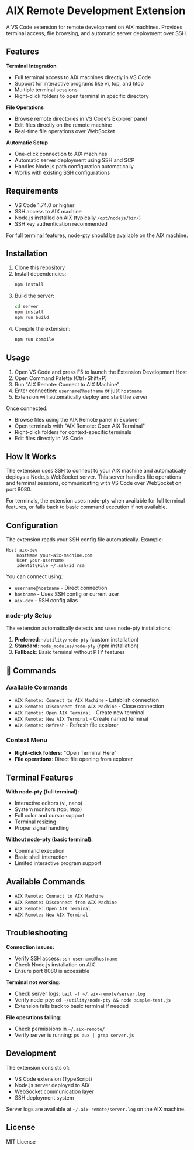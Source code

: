 # AIX Remote Development Extension

A VS Code extension for remote development on AIX machines. Provides terminal access, file browsing, and automatic server deployment over SSH.

## Features

**Terminal Integration**
- Full terminal access to AIX machines directly in VS Code
- Support for interactive programs like vi, top, and htop
- Multiple terminal sessions
- Right-click folders to open terminal in specific directory

**File Operations**
- Browse remote directories in VS Code's Explorer panel
- Edit files directly on the remote machine
- Real-time file operations over WebSocket

**Automatic Setup**
- One-click connection to AIX machines
- Automatic server deployment using SSH and SCP
- Handles Node.js path configuration automatically
- Works with existing SSH configurations

## Requirements

- VS Code 1.74.0 or higher
- SSH access to AIX machine
- Node.js installed on AIX (typically `/opt/nodejs/bin/`)
- SSH key authentication recommended

For full terminal features, node-pty should be available on the AIX machine.

## Installation

1. Clone this repository
2. Install dependencies:
   ```bash
   npm install
   ```
3. Build the server:
   ```bash
   cd server
   npm install
   npm run build
   ```
4. Compile the extension:
   ```bash
   npm run compile
   ```

## Usage

1. Open VS Code and press F5 to launch the Extension Development Host
2. Open Command Palette (Ctrl+Shift+P)
3. Run "AIX Remote: Connect to AIX Machine"
4. Enter connection: `username@hostname` or just `hostname`
5. Extension will automatically deploy and start the server

Once connected:
- Browse files using the AIX Remote panel in Explorer
- Open terminals with "AIX Remote: Open AIX Terminal"
- Right-click folders for context-specific terminals
- Edit files directly in VS Code

## How It Works

The extension uses SSH to connect to your AIX machine and automatically deploys a Node.js WebSocket server. This server handles file operations and terminal sessions, communicating with VS Code over WebSocket on port 8080.

For terminals, the extension uses node-pty when available for full terminal features, or falls back to basic command execution if not available.

## Configuration

The extension reads your SSH config file automatically. Example:

```
Host aix-dev
    HostName your-aix-machine.com
    User your-username
    IdentityFile ~/.ssh/id_rsa
```

You can connect using:
- `username@hostname` - Direct connection
- `hostname` - Uses SSH config or current user
- `aix-dev` - SSH config alias

### node-pty Setup

The extension automatically detects and uses node-pty installations:

1. **Preferred**: `~/utility/node-pty` (custom installation)
2. **Standard**: `node_modules/node-pty` (npm installation)
3. **Fallback**: Basic terminal without PTY features

## 🔌 Commands

### Available Commands
- `AIX Remote: Connect to AIX Machine` - Establish connection
- `AIX Remote: Disconnect from AIX Machine` - Close connection
- `AIX Remote: Open AIX Terminal` - Create new terminal
- `AIX Remote: New AIX Terminal` - Create named terminal
- `AIX Remote: Refresh` - Refresh file explorer

### Context Menu
- **Right-click folders**: "Open Terminal Here"
- **File operations**: Direct file opening from explorer

## Terminal Features

**With node-pty (full terminal):**
- Interactive editors (vi, nano)
- System monitors (top, htop)
- Full color and cursor support
- Terminal resizing
- Proper signal handling

**Without node-pty (basic terminal):**
- Command execution
- Basic shell interaction
- Limited interactive program support

## Available Commands

- `AIX Remote: Connect to AIX Machine`
- `AIX Remote: Disconnect from AIX Machine`
- `AIX Remote: Open AIX Terminal`
- `AIX Remote: New AIX Terminal`

## Troubleshooting

**Connection issues:**
- Verify SSH access: `ssh username@hostname`
- Check Node.js installation on AIX
- Ensure port 8080 is accessible

**Terminal not working:**
- Check server logs: `tail -f ~/.aix-remote/server.log`
- Verify node-pty: `cd ~/utility/node-pty && node simple-test.js`
- Extension falls back to basic terminal if needed

**File operations failing:**
- Check permissions in `~/.aix-remote/`
- Verify server is running: `ps aux | grep server.js`

## Development

The extension consists of:
- VS Code extension (TypeScript)
- Node.js server deployed to AIX
- WebSocket communication layer
- SSH deployment system

Server logs are available at `~/.aix-remote/server.log` on the AIX machine.

## License

MIT License